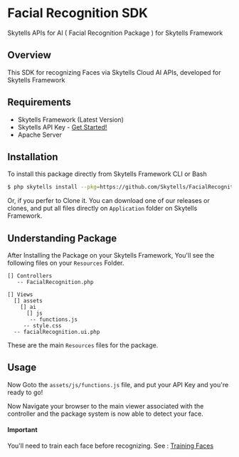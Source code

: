 # Facial Recognition SDK
Skytells APIs for AI ( Facial Recognition Package ) for Skytells Framework

## Overview 
This SDK for recognizing Faces via Skytells Cloud AI APIs, developed for Skytells Framework

## Requirements 
 - Skytells Framework (Latest Version) 
 - Skytells API Key - <a href="https://developers.skytells.net/OAuth/">Get Started!</a>
 - Apache Server

## Installation
To install this package directly from Skytells Framework CLI or Bash

```sh
$ php skytells install --pkg=https://github.com/Skytells/FacialRecognitionSDK/raw/master/facial-recognition.pkg
```

Or, if you perfer to Clone it.
You can download one of our releases or clones, and put all files directly on ```Application``` folder on Skytells Framework.

## Understanding Package 

After Installing the Package on your Skytells Framework, You'll see the following files on your ```Resources``` Folder.

```
[] Controllers
   -- FacialRecognition.php
   
[] Views
  [] assets
    [] ai
      [] js
       -- functions.js
     -- style.css 
  -- facialRecognition.ui.php 
```

These are the main ```Resources``` files for the package. 


## Usage
Now Goto the ```assets/js/functions.js``` file, and put your API Key and you're ready to go!

Now Navigate your browser to the main viewer associated with the controller and the package system is now able to detect your face.

#### Important 
You'll need to train each face before recognizing.
See : <a href="https://developers.skytells.net/ai/facerecognition/#train-an-image">Training Faces</a>



